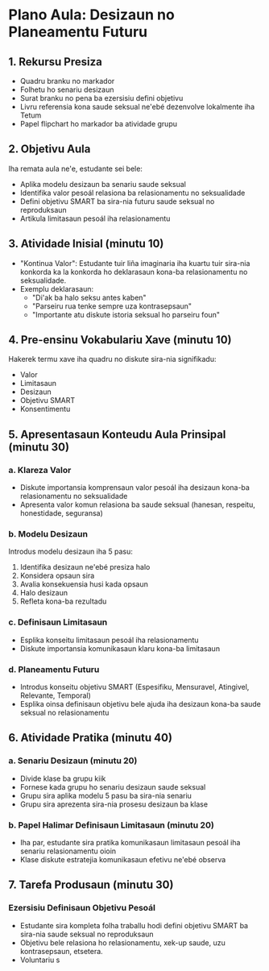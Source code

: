 # Plano Aula: Desizaun no Planeamentu Futuru

## 1. Rekursu Presiza

- Quadru branku no markador
- Folhetu ho senariu desizaun
- Surat branku no pena ba ezersisiu defini objetivu
- Livru referensia kona saude seksual ne'ebé dezenvolve lokalmente iha Tetum
- Papel flipchart ho markador ba atividade grupu

## 2. Objetivu Aula

Iha remata aula ne'e, estudante sei bele:
- Aplika modelu desizaun ba senariu saude seksual
- Identifika valor pesoál relasiona ba relasionamentu no seksualidade
- Defini objetivu SMART ba sira-nia futuru saude seksual no reproduksaun
- Artikula limitasaun pesoál iha relasionamentu

## 3. Atividade Inisial (minutu 10)

- "Kontinua Valor": Estudante tuir liña imaginaria iha kuartu tuir sira-nia konkorda ka la konkorda ho deklarasaun kona-ba relasionamentu no seksualidade.
- Exemplu deklarasaun:
  - "Di'ak ba halo seksu antes kaben"
  - "Parseiru rua tenke sempre uza kontrasepsaun"
  - "Importante atu diskute istoria seksual ho parseiru foun"

## 4. Pre-ensinu Vokabulariu Xave (minutu 10)

Hakerek termu xave iha quadru no diskute sira-nia signifikadu:
- Valor
- Limitasaun
- Desizaun
- Objetivu SMART
- Konsentimentu

## 5. Apresentasaun Konteudu Aula Prinsipal (minutu 30)

### a. Klareza Valor
- Diskute importansia komprensaun valor pesoál iha desizaun kona-ba relasionamentu no seksualidade
- Apresenta valor komun relasiona ba saude seksual (hanesan, respeitu, honestidade, seguransa)

### b. Modelu Desizaun
Introdus modelu desizaun iha 5 pasu:
1. Identifika desizaun ne'ebé presiza halo
2. Konsidera opsaun sira
3. Avalia konsekuensia husi kada opsaun
4. Halo desizaun
5. Refleta kona-ba rezultadu

### c. Definisaun Limitasaun
- Esplika konseitu limitasaun pesoál iha relasionamentu
- Diskute importansia komunikasaun klaru kona-ba limitasaun

### d. Planeamentu Futuru
- Introdus konseitu objetivu SMART (Espesifiku, Mensuravel, Atingivel, Relevante, Temporal)
- Esplika oinsa definisaun objetivu bele ajuda iha desizaun kona-ba saude seksual no relasionamentu

## 6. Atividade Pratika (minutu 40)

### a. Senariu Desizaun (minutu 20)
- Divide klase ba grupu kiik
- Fornese kada grupu ho senariu desizaun saude seksual
- Grupu sira aplika modelu 5 pasu ba sira-nia senariu
- Grupu sira aprezenta sira-nia prosesu desizaun ba klase

### b. Papel Halimar Definisaun Limitasaun (minutu 20)
- Iha par, estudante sira pratika komunikasaun limitasaun pesoál iha senariu relasionamentu oioin
- Klase diskute estratejia komunikasaun efetivu ne'ebé observa

## 7. Tarefa Produsaun (minutu 30)

### Ezersisiu Definisaun Objetivu Pesoál
- Estudante sira kompleta folha traballu hodi defini objetivu SMART ba sira-nia saude seksual no reproduksaun
- Objetivu bele relasiona ho relasionamentu, xek-up saude, uzu kontrasepsaun, etsetera.
- Voluntariu s